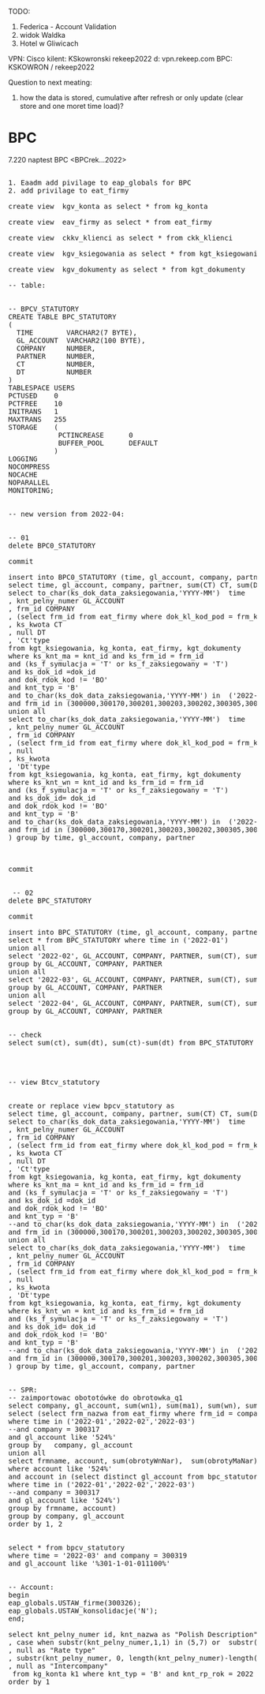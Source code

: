 TODO:
1. Federica - Account Validation
2. widok Waldka 
3. Hotel w Gliwicach 



VPN: Cisco kilent: KSkowronski rekeep2022 d: vpn.rekeep.com
BPC: KSKOWRON / rekeep2022


Question to next meating:
1. how the data is stored, cumulative after refresh or only update (clear store and one moret time load)?


# BPC


7.220 naptest BPC <BPCrek...2022>


<pre>

1. Eaadm add pivilage to eap_globals for BPC
2. add privilage to eat_firmy 

create view  kgv_konta as select * from kg_konta

create view  eav_firmy as select * from eat_firmy

create view  ckkv_klienci as select * from ckk_klienci

create view  kgv_ksiegowania as select * from kgt_ksiegowania

create view  kgv_dokumenty as select * from kgt_dokumenty

-- table:


-- BPCV_STATUTORY
CREATE TABLE BPC_STATUTORY
(
  TIME        VARCHAR2(7 BYTE),
  GL_ACCOUNT  VARCHAR2(100 BYTE),
  COMPANY     NUMBER,
  PARTNER     NUMBER,
  CT          NUMBER,
  DT          NUMBER
)
TABLESPACE USERS
PCTUSED    0
PCTFREE    10
INITRANS   1
MAXTRANS   255
STORAGE    (
            PCTINCREASE      0
            BUFFER_POOL      DEFAULT
           )
LOGGING 
NOCOMPRESS 
NOCACHE
NOPARALLEL
MONITORING;


-- new version from 2022-04:


-- 01
delete BPC0_STATUTORY

commit

insert into BPC0_STATUTORY (time, gl_account, company, partner, ct, dt)
select time, gl_account, company, partner, sum(CT) CT, sum(DT) DT  from ( 
select to_char(ks_dok_data_zaksiegowania,'YYYY-MM')  time 
, knt_pelny_numer GL_ACCOUNT
, frm_id COMPANY
, (select frm_id from eat_firmy where dok_kl_kod_pod = frm_kl_id) Partner
, ks_kwota CT
, null DT
, 'Ct'type
from kgt_ksiegowania, kg_konta, eat_firmy, kgt_dokumenty
where ks_knt_ma = knt_id and ks_frm_id = frm_id 
and (ks_f_symulacja = 'T' or ks_f_zaksiegowany = 'T') 
and ks_dok_id =dok_id
and dok_rdok_kod != 'BO'
and knt_typ = 'B'
and to_char(ks_dok_data_zaksiegowania,'YYYY-MM') in  ('2022-01','2022-02','2022-03') 
and frm_id in (300000,300170,300201,300203,300202,300305,300313,300317,300319,300304,300322,300315,300303,300314)
union all 
select to_char(ks_dok_data_zaksiegowania,'YYYY-MM')  time 
, knt_pelny_numer GL_ACCOUNT
, frm_id COMPANY
, (select frm_id from eat_firmy where dok_kl_kod_pod = frm_kl_id) Partner
, null
, ks_kwota
, 'Dt'type
from kgt_ksiegowania, kg_konta, eat_firmy, kgt_dokumenty
where ks_knt_wn = knt_id and ks_frm_id = frm_id 
and (ks_f_symulacja = 'T' or ks_f_zaksiegowany = 'T') 
and ks_dok_id= dok_id
and dok_rdok_kod != 'BO'
and knt_typ = 'B'
and to_char(ks_dok_data_zaksiegowania,'YYYY-MM') in  ('2022-01','2022-02','2022-03') 
and frm_id in (300000,300170,300201,300203,300202,300305,300313,300317,300319,300304,300322,300315,300303,300314)
) group by time, gl_account, company, partner



commit


 -- 02
delete BPC_STATUTORY

commit

insert into BPC_STATUTORY (time, gl_account, company, partner, ct, dt)
select * from BPC_STATUTORY where time in ('2022-01')
union all
select '2022-02', GL_ACCOUNT, COMPANY, PARTNER, sum(CT), sum(DT) from BPC_STATUTORY where time in ('2022-01','2022-02')
group by GL_ACCOUNT, COMPANY, PARTNER
union all
select '2022-03', GL_ACCOUNT, COMPANY, PARTNER, sum(CT), sum(DT) from BPC_STATUTORY where time in ('2022-01','2022-02','2022-03')
group by GL_ACCOUNT, COMPANY, PARTNER
union all
select '2022-04', GL_ACCOUNT, COMPANY, PARTNER, sum(CT), sum(DT) from BPC_STATUTORY where time in ('2022-01','2022-02','2022-03','2022-04')
group by GL_ACCOUNT, COMPANY, PARTNER


-- check
select sum(ct), sum(dt), sum(ct)-sum(dt) from BPC_STATUTORY where company = 300319 and time = '2022-03' and (gl_account like '70%' or gl_account like '720%' or gl_account like '721%')




-- view Btcv_statutory


create or replace view bpcv_statutory as
select time, gl_account, company, partner, sum(CT) CT, sum(DT) DT  from ( 
select to_char(ks_dok_data_zaksiegowania,'YYYY-MM')  time 
, knt_pelny_numer GL_ACCOUNT
, frm_id COMPANY
, (select frm_id from eat_firmy where dok_kl_kod_pod = frm_kl_id) Partner
, ks_kwota CT
, null DT
, 'Ct'type
from kgt_ksiegowania, kg_konta, eat_firmy, kgt_dokumenty
where ks_knt_ma = knt_id and ks_frm_id = frm_id 
and (ks_f_symulacja = 'T' or ks_f_zaksiegowany = 'T') 
and ks_dok_id =dok_id
and dok_rdok_kod != 'BO'
and knt_typ = 'B'
--and to_char(ks_dok_data_zaksiegowania,'YYYY-MM') in  ('2022-01','2022-02','2022-03') 
and frm_id in (300000,300170,300201,300203,300202,300305,300313,300317,300319,300304,300322,300315,300303,300314)
union all 
select to_char(ks_dok_data_zaksiegowania,'YYYY-MM')  time 
, knt_pelny_numer GL_ACCOUNT
, frm_id COMPANY
, (select frm_id from eat_firmy where dok_kl_kod_pod = frm_kl_id) Partner
, null
, ks_kwota
, 'Dt'type
from kgt_ksiegowania, kg_konta, eat_firmy, kgt_dokumenty
where ks_knt_wn = knt_id and ks_frm_id = frm_id 
and (ks_f_symulacja = 'T' or ks_f_zaksiegowany = 'T') 
and ks_dok_id= dok_id
and dok_rdok_kod != 'BO'
and knt_typ = 'B'
--and to_char(ks_dok_data_zaksiegowania,'YYYY-MM') in  ('2022-01','2022-02','2022-03') 
and frm_id in (300000,300170,300201,300203,300202,300305,300313,300317,300319,300304,300322,300315,300303,300314)
) group by time, gl_account, company, partner


-- SPR:
-- zaimportowac obototówke do obrotowka_q1 
select company, gl_account, sum(wn1), sum(ma1), sum(wn), sum(ma) from (
select (select frm_nazwa from eat_firmy where frm_id = company) company, gl_account, null wn1, null ma1, sum(dt) wn, sum(ct) ma from bpc_statutory 
where time in ('2022-01','2022-02','2022-03') 
--and company = 300317  
and gl_account like '524%'
group by   company, gl_account
union all
select frmname, account, sum(obrotyWnNar),  sum(obrotyMaNar), null, null  from obrotowka_q1 
where account like '524%'
and account in (select distinct gl_account from bpc_statutory 
where time in ('2022-01','2022-02','2022-03') 
--and company = 300317  
and gl_account like '524%')
group by frmname, account)
group by company, gl_account 
order by 1, 2


select * from bpcv_statutory 
where time = '2022-03' and company = 300319 
and gl_account like '%301-1-01-011100%'


-- Account:
begin
eap_globals.USTAW_firme(300326);
eap_globals.USTAW_konsolidacje('N');
end;

select knt_pelny_numer id, knt_nazwa as "Polish Description", null as "English Description" 
, case when substr(knt_pelny_numer,1,1) in (5,7) or  substr(knt_pelny_numer,1,3) in ('870') then 'EXP' else 'AST' end as "Account type"
, null as "Rate type"
, substr(knt_pelny_numer, 0, length(knt_pelny_numer)-length(knt_numer_segmentu)-1)   as "Hierarchy"
, null as "Intercompany"
 from kg_konta k1 where knt_typ = 'B' and knt_rp_rok = 2022
order by 1


</pre>
